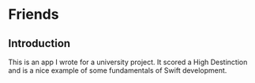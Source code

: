 # Friends
## Introduction
This is an app I wrote for a university project. It scored a High Destinction and is a nice example of some fundamentals of Swift development.
